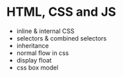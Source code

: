 # HTML, CSS and JS

- inline & internal CSS
- selectors & combined selectors
- inheritance
- normal flow in css
- display float
- css box model
